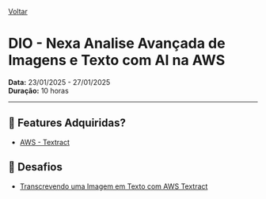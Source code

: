 [Voltar](./../README.md)
# DIO - Nexa Analise Avançada de Imagens e Texto com AI na AWS
**Data:** 23/01/2025 - 27/01/2025</br>
**Duração:** 10 horas
<hr/>

## 🤩 Features Adquiridas?
* [AWS - Textract](.//docs/aws-textract.md)
## 🔰 Desafios

* [Transcrevendo uma Imagem em Texto com AWS Textract](./challenges/ocr_lista_escolar/README.md)